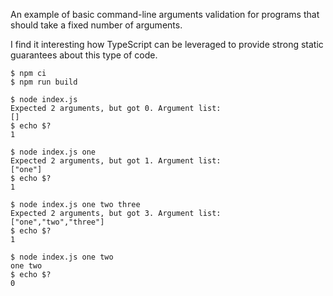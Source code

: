 An example of basic command-line arguments validation for programs that should take a fixed number of arguments.

I find it interesting how TypeScript can be leveraged to provide strong static guarantees about this type of code.

```console
$ npm ci
$ npm run build

$ node index.js
Expected 2 arguments, but got 0. Argument list:
[]
$ echo $?
1

$ node index.js one
Expected 2 arguments, but got 1. Argument list:
["one"]
$ echo $?
1

$ node index.js one two three
Expected 2 arguments, but got 3. Argument list:
["one","two","three"]
$ echo $?
1

$ node index.js one two
one two
$ echo $?
0
```
